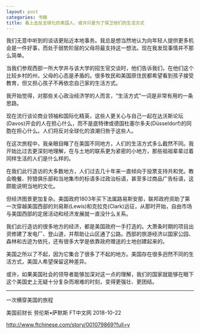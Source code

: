 ```yaml
---
layout: post
categories: 书摘
title: 看上去反全球化的美国人，或许只是为了保卫他们的生活方式
---
```


我们无意中听到的谈话更贴近本地事务。我总是想当然地认为向年轻人提供更多机会是一件好事，而处于弱势阶层的父母将最支持这一想法。现在我发现事情并不那么简单。

当我们参观西部一所大学并与该大学的招生官交谈时，他们告诉我们，在他们这个比较乡村的州，父母的心态是矛盾的。很多牧民和美国原住民都希望看到孩子接受教育，但又担心孩子不再依恋自己家的生活方式。

我开始觉得，对那些关心政治经济学的人而言，“生活方式”一词是非常有用的一条思路。

现在流行谈论商业领袖和国际化精英，这些人更关心与自己一起在达沃斯论坛(Davos)开会的人在担心什么，而不是底特律或德国杜塞尔多夫(Düsseldorf)的同胞在担心什么。人们将反对全球化的浪潮归咎于这些人。

在这次旅程中，我亲眼目睹了在美国不同地方，人们的生活方式多么截然不同。我开始比过去更深刻地理解，在与土地的联系更为紧密的小地方，那些祖祖辈辈过着同样生活的人们是什么样的。

在我们此行造访的大多数地方，人们过去几十年来一直倾向于投票支持共和党。教会晚餐、狩猎俱乐部和当地集市的标语多过政治标语，甚至多过商品广告标语，这颇能说明当地的文化。

但经济图景更加复杂。美国政府1803年买下法属路易斯安那，联邦政府资助了第一次穿越美国西部的刘易斯(Lewis)和克拉克(Clark)远征，从那时开始，自由市场与美国西部的定居活动和经济发展就一直没什么关系。

我们此行造访的很多地方的经济，都是美国政府一手打造的。大萧条时期的项目出资修建了发电厂、登山道，并帮助让山区通了公路。西部的旅游经济以国家公园、森林和古迹为依托，还有很多大学是依靠政府赠送的土地创建起来的。

美国之所以了不起，因为它集合了很多了不起的地方。美国存在很多迥然不同的生活方式，美国人希望保留这种差异。

或许，如果美国社会的领导者能够加深对这一点的理解，我们的国家就能够在眼下这个美国史上无疑十分复杂而艰难的时刻，变得更强壮、更团结。

---

一次横穿美国的旅程

美国前财长 劳伦斯•萨默斯 FT中文网 2018-10-22

http://www.ftchinese.com/story/001079869?full=y